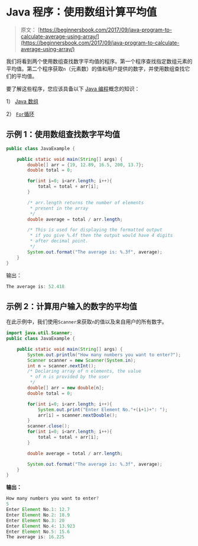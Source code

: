 # Java 程序：使用数组计算平均值

> 原文： [https://beginnersbook.com/2017/09/java-program-to-calculate-average-using-array/](https://beginnersbook.com/2017/09/java-program-to-calculate-average-using-array/)

我们将看到两个使用数组查找数字平均值的程序。第一个程序查找指定数组元素的平均值。第二个程序获取`n`（元素数）的值和用户提供的数字，并使用数组查找它们的平均值。

要了解这些程序，您应该具备以下 [Java 编程](https://beginnersbook.com/java-tutorial-for-beginners-with-examples/)概念的知识：

1） [Java 数组](https://beginnersbook.com/2013/05/java-arrays/)

2） [`For`循环](https://beginnersbook.com/2015/03/for-loop-in-java-with-example/)

## 示例 1：使用数组查找数字平均值

```java
public class JavaExample {

    public static void main(String[] args) {
        double[] arr = {19, 12.89, 16.5, 200, 13.7};
        double total = 0;

        for(int i=0; i<arr.length; i++){
        	total = total + arr[i];
        }

        /* arr.length returns the number of elements 
         * present in the array
         */
        double average = total / arr.length;

        /* This is used for displaying the formatted output
         * if you give %.4f then the output would have 4 digits
         * after decimal point.
         */
        System.out.format("The average is: %.3f", average);
    }
}
```

输出：

```java
The average is: 52.418
```

## 示例 2：计算用户输入的数字的平均值

在此示例中，我们使用`Scanner`来获取`n`的值以及来自用户的所有数字。

```java
import java.util.Scanner;
public class JavaExample {

    public static void main(String[] args) {
        System.out.println("How many numbers you want to enter?");
        Scanner scanner = new Scanner(System.in);
        int n = scanner.nextInt();
        /* Declaring array of n elements, the value
         * of n is provided by the user
         */
        double[] arr = new double[n];
        double total = 0;

        for(int i=0; i<arr.length; i++){
        	System.out.print("Enter Element No."+(i+1)+": ");
        	arr[i] = scanner.nextDouble();
        }
        scanner.close();
        for(int i=0; i<arr.length; i++){
        	total = total + arr[i];
        }

        double average = total / arr.length;

        System.out.format("The average is: %.3f", average);
    }
}
```

**输出：**

```java
How many numbers you want to enter?
5
Enter Element No.1: 12.7
Enter Element No.2: 18.9
Enter Element No.3: 20
Enter Element No.4: 13.923
Enter Element No.5: 15.6
The average is: 16.225
```